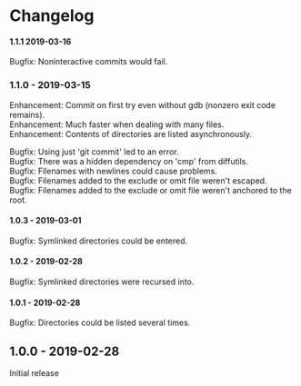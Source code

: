 # Changelog

#### 1.1.1 2019-03-16
Bugfix: Noninteractive commits would fail.

### 1.1.0 - 2019-03-15
Enhancement: Commit on first try even without gdb (nonzero exit code remains).  
Enhancement: Much faster when dealing with many files.  
Enhancement: Contents of directories are listed asynchronously.

Bugfix: Using just 'git commit' led to an error.  
Bugfix: There was a hidden dependency on 'cmp' from diffutils.  
Bugfix: Filenames with newlines could cause problems.  
Bugfix: Filenames added to the exclude or omit file weren't escaped.  
Bugfix: Filenames added to the exclude or omit file weren't anchored to the root.

#### 1.0.3 - 2019-03-01
Bugfix: Symlinked directories could be entered.

#### 1.0.2 - 2019-02-28
Bugfix: Symlinked directories were recursed into.

#### 1.0.1 - 2019-02-28
Bugfix: Directories could be listed several times.

## 1.0.0 - 2019-02-28
Initial release
